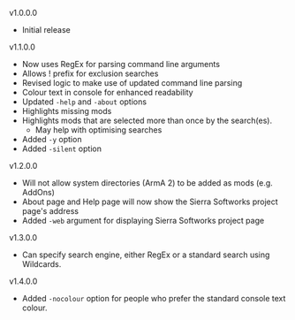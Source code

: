 ﻿v1.0.0.0
 - Initial release

v1.1.0.0
 - Now uses RegEx for parsing command line arguments
 - Allows ! prefix for exclusion searches
 - Revised logic to make use of updated command line parsing
 - Colour text in console for enhanced readability
 - Updated `-help` and `-about` options
 - Highlights missing mods
 - Highlights mods that are selected more than once by the search(es).
   - May help with optimising searches
 - Added `-y` option
 - Added `-silent` option

v1.2.0.0
 - Will not allow system directories (ArmA 2) to be added as mods (e.g. AddOns)
 - About page and Help page will now show the Sierra Softworks project page's address
 - Added `-web` argument for displaying Sierra Softworks project page

v1.3.0.0
 - Can specify search engine, either RegEx or a standard search using Wildcards.

v1.4.0.0
 - Added `-nocolour` option for people who prefer the standard console text colour.